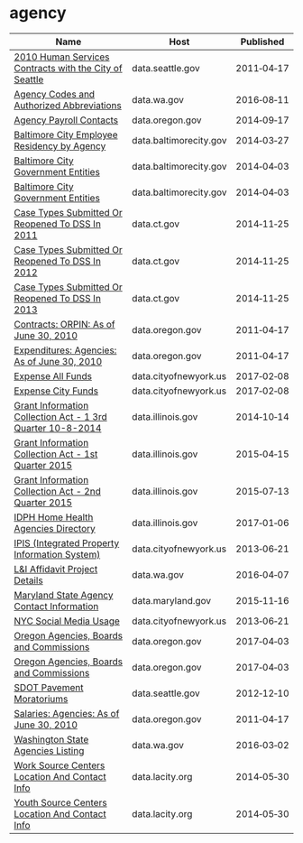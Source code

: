 # agency

Name | Host | Published
---- | ---- | ---------
[2010 Human Services Contracts with the City of Seattle](../datasets/brq5-i26y.md) | data.seattle.gov | 2011&#x2011;04&#x2011;17
[Agency Codes and Authorized Abbreviations](../datasets/uie2-nw4g.md) | data.wa.gov | 2016&#x2011;08&#x2011;11
[Agency Payroll Contacts](../datasets/agyj-8dkq.md) | data.oregon.gov | 2014&#x2011;09&#x2011;17
[Baltimore City Employee Residency by Agency](../datasets/b2y4-vd6j.md) | data.baltimorecity.gov | 2014&#x2011;03&#x2011;27
[Baltimore City Government Entities](../datasets/cut3-c4bx.md) | data.baltimorecity.gov | 2014&#x2011;04&#x2011;03
[Baltimore City Government Entities](../datasets/cut3-c4bx.md) | data.baltimorecity.gov | 2014&#x2011;04&#x2011;03
[Case Types Submitted Or Reopened To DSS In 2011](../datasets/8f2h-ghbv.md) | data.ct.gov | 2014&#x2011;11&#x2011;25
[Case Types Submitted Or Reopened To DSS In 2012](../datasets/fim6-vu8p.md) | data.ct.gov | 2014&#x2011;11&#x2011;25
[Case Types Submitted Or Reopened To DSS In 2013](../datasets/p52u-vsu8.md) | data.ct.gov | 2014&#x2011;11&#x2011;25
[Contracts: ORPIN: As of June 30, 2010](../datasets/br2t-dc7x.md) | data.oregon.gov | 2011&#x2011;04&#x2011;17
[Expenditures: Agencies: As of June 30, 2010](../datasets/822n-er69.md) | data.oregon.gov | 2011&#x2011;04&#x2011;17
[Expense All Funds](../datasets/am45-6syq.md) | data.cityofnewyork.us | 2017&#x2011;02&#x2011;08
[Expense City Funds](../datasets/kzk6-y58k.md) | data.cityofnewyork.us | 2017&#x2011;02&#x2011;08
[Grant Information Collection Act - 1 3rd Quarter 10-8-2014](../datasets/wxdj-p68s.md) | data.illinois.gov | 2014&#x2011;10&#x2011;14
[Grant Information Collection Act - 1st Quarter 2015](../datasets/rxtg-dp75.md) | data.illinois.gov | 2015&#x2011;04&#x2011;15
[Grant Information Collection Act - 2nd Quarter 2015](../datasets/8gc6-dfne.md) | data.illinois.gov | 2015&#x2011;07&#x2011;13
[IDPH Home Health Agencies Directory](../datasets/h54t-6qsk.md) | data.illinois.gov | 2017&#x2011;01&#x2011;06
[IPIS (Integrated Property Information System)](../datasets/n5mv-nfpy.md) | data.cityofnewyork.us | 2013&#x2011;06&#x2011;21
[L&I Affidavit Project Details](../datasets/9ncw-tqjn.md) | data.wa.gov | 2016&#x2011;04&#x2011;07
[Maryland State Agency Contact Information](../datasets/jfbi-sxb5.md) | data.maryland.gov | 2015&#x2011;11&#x2011;16
[NYC Social Media Usage](../datasets/5b3a-rs48.md) | data.cityofnewyork.us | 2013&#x2011;06&#x2011;21
[Oregon Agencies, Boards and Commissions](../datasets/wu8n-jqum.md) | data.oregon.gov | 2017&#x2011;04&#x2011;03
[Oregon Agencies, Boards and Commissions](../datasets/wu8n-jqum.md) | data.oregon.gov | 2017&#x2011;04&#x2011;03
[SDOT Pavement Moratoriums](../datasets/enbi-wkp3.md) | data.seattle.gov | 2012&#x2011;12&#x2011;10
[Salaries: Agencies: As of June 30, 2010](../datasets/ea53-t8fq.md) | data.oregon.gov | 2011&#x2011;04&#x2011;17
[Washington State Agencies Listing](../datasets/hsx3-pn9g.md) | data.wa.gov | 2016&#x2011;03&#x2011;02
[Work Source Centers Location And Contact Info](../datasets/qq2n-4wfr.md) | data.lacity.org | 2014&#x2011;05&#x2011;30
[Youth Source Centers Location And Contact Info](../datasets/gbg9-vs7n.md) | data.lacity.org | 2014&#x2011;05&#x2011;30

